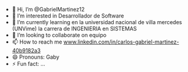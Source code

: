 - 👋 Hi, I’m @GabrielMartinez12
- 👀 I’m interested in Desarrollador de Software
- 🌱 I’m currently learning en la universidad nacional de villa mercedes (UNVime) la carrera de INGENIERIA en SISTEMAS
- 💞️ I’m looking to collaborate on equipo
- 📫 How to reach me www.linkedin.com/in/carlos-gabriel-martinez-40b9182a3
- 😄 Pronouns: Gaby
- ⚡ Fun fact: ...

<!---
GabrielMartinez12/GabrielMartinez12 is a ✨ special ✨ repository because its `README.md` (this file) appears on your GitHub profile.
You can click the Preview link to take a look at your changes.
--->
